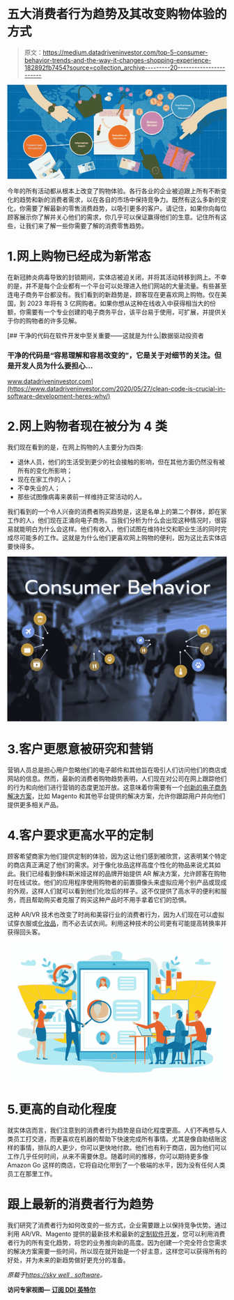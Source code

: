 # 五大消费者行为趋势及其改变购物体验的方式

> 原文：<https://medium.datadriveninvestor.com/top-5-consumer-behavior-trends-and-the-way-it-changes-shopping-experience-182892fb7454?source=collection_archive---------20----------------------->

![](img/918dff375938f37f4990b16d3ef4ce77.png)

今年的所有活动都从根本上改变了购物体验。各行各业的企业被迫跟上所有不断变化的趋势和新的消费者需求，以在各自的市场中保持竞争力。既然有这么多新的变化，你需要了解最新的零售消费趋势，以吸引更多的客户。请记住，如果你向每位顾客展示你了解并关心他们的需求，你几乎可以保证赢得他们的生意。记住所有这些，让我们来了解一些你需要了解的消费零售趋势。

# 1.网上购物已经成为新常态

在新冠肺炎病毒导致的封锁期间，实体店被迫关闭，并将其活动转移到网上。不幸的是，并不是每个企业都有一个平台可以处理进入他们网站的大量流量。有些甚至连电子商务平台都没有。我们看到的新趋势是，顾客现在更喜欢网上购物。仅在美国，到 2023 年将有 3 亿网购者。如果你想从这种在线收入中获得相当大的份额，你需要有一个专业创建的电子商务平台，该平台易于使用，可扩展，并提供关于你的购物者的许多见解。

[](https://www.datadriveninvestor.com/2020/05/27/clean-code-is-crucial-in-software-development-heres-why/) [## 干净的代码在软件开发中至关重要——这就是为什么|数据驱动投资者

### 干净的代码是“容易理解和容易改变的”，它是关于对细节的关注。但是开发人员为什么要担心…

www.datadriveninvestor.com](https://www.datadriveninvestor.com/2020/05/27/clean-code-is-crucial-in-software-development-heres-why/) 

# 2.网上购物者现在被分为 4 类

我们现在看到的是，在网上购物的人主要分为四类:

*   退休人员，他们的生活受到更少的社会接触的影响，但在其他方面仍然没有被所有的变化所影响；
*   现在在家工作的人；
*   不幸失业的人；
*   那些试图像病毒来袭前一样维持正常活动的人。

我们看到的一个令人兴奋的消费者购买趋势是，这是名单上的第二个群体，即在家工作的人，他们现在正涌向电子商务。当我们分析为什么会出现这种情况时，很容易就能明白为什么会这样。他们有收入，他们试图在维持社交和职业生活的同时完成尽可能多的工作。这就是为什么他们更喜欢网上购物的便利，因为这比去实体店要快得多。

![](img/81cf05cbfc97222413f83dbad72e9ae1.png)

# 3.客户更愿意被研究和营销

营销人员总是担心用户忽略他们的电子邮件和其他旨在吸引人们访问他们的商店或网站的信息。然而，最新的消费者购物趋势表明，人们现在对公司在网上跟踪他们的行为和向他们进行营销的态度更加开放。这意味着你需要有一个[创新的电子商务解决方案](https://skywell.software/retail-software-development/)，比如 Magento 和其他平台提供的解决方案，允许你跟踪用户并向他们提供更多相关产品。

# 4.客户要求更高水平的定制

顾客希望商家为他们提供定制的体验，因为这让他们感到被欣赏，这表明某个特定的商店真正满足了他们的需求。对于像化妆品这样高度个性化的物品来说尤其如此。我们已经看到像科斯米娅这样的品牌开始提供 AR 解决方案，允许顾客在购物时在线试妆。他们的应用程序使用购物者的前置摄像头来虚拟应用个别产品或现成的外观，这样人们就可以看到他们化妆后的样子。这不仅提供了高水平的便利和服务，而且帮助购买者克服了购买这种产品时不用手拿着它们的恐惧。

这种 AR/VR 技术也改变了时尚和美容行业的消费者行为，因为人们现在可以虚拟试穿衣服或[化妆品](https://skywell.software/portfolio/cosmia-makeup-ar-app/)，而不必去试衣间。利用这种技术的公司更有可能提高转换率并获得回头客。

![](img/95fb9a358c5de31b5478b4f6e6f7916a.png)

# 5.更高的自动化程度

就实体店而言，我们注意到的消费者行为趋势是自动化程度更高。人们不再想与人类员工打交道，而更喜欢在机器的帮助下快速完成所有事情。尤其是像自助结账这样的事情，排队的人更少，你可以更快地付款。他们也有利于商店，因为他们可以工作几乎任何时间，从来不需要休息。随着时间的推移，你可以期待更多像 Amazon Go 这样的商店，它将自动化带到了一个极端的水平，因为没有任何人类员工在那里工作。

# 跟上最新的消费者行为趋势

我们研究了消费者行为如何改变的一些方式，企业需要跟上以保持竞争优势。通过利用 AR/VR、Magento 提供的最新技术和最新的[定制软件开发](https://skywell.software/)，您可以利用消费者行为的所有变化趋势，将您的业务推向新的高度。因为创建一个完全符合您需求的解决方案需要一些时间，所以现在就开始是一个好主意，这样您可以获得所有的好处，并为未来的新趋势做好更充分的准备。

*原载于*[*https://sky well . software*](https://skywell.software/blog/consumer-behavior-trends-and-shopping-experience/)*。*

**访问专家视图—** [**订阅 DDI 英特尔**](https://datadriveninvestor.com/ddi-intel)